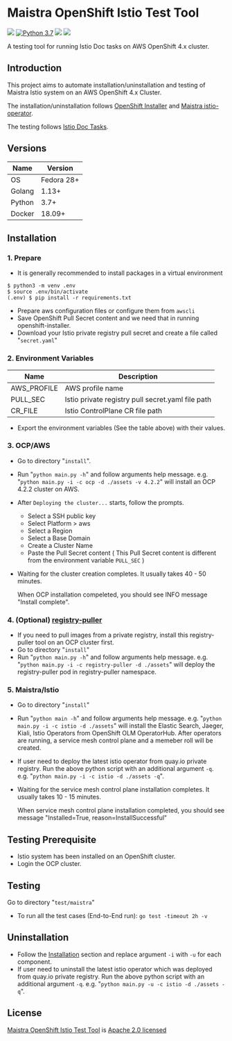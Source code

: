 # Maistra OpenShift Istio Test Tool

[![](https://img.shields.io/badge/License-Apache%202.0-blue.svg?style=flat)](https://github.com/yxun/moitt/blob/master/LICENSE)
[![Python 3.7](https://img.shields.io/badge/python-3.7-blue.svg?style=flat)](https://www.python.org/downloads/release/python-370/)
[![](https://goreportcard.com/badge/github.com/yxun/moitt)](https://goreportcard.com/report/github.com/yxun/moitt)
![](https://img.shields.io/github/repo-size/yxun/moitt.svg?style=flat)

A testing tool for running Istio Doc tasks on AWS OpenShift 4.x cluster. 

## Introduction

This project aims to automate installation/uninstallation and testing of  Maistra Istio system on an AWS OpenShift 4.x Cluster.

The installation/uninstallation follows [OpenShift Installer](https://github.com/openshift/installer) and [Maistra istio-operator](https://github.com/Maistra/istio-operator). 

The testing follows [Istio Doc Tasks](https://istio.io/docs/tasks/).


## Versions

| Name      | Version       |
| --        | --            |
| OS        | Fedora 28+    |
| Golang    | 1.13+         |
| Python    | 3.7+          |
| Docker    | 18.09+        |


## Installation

### 1. Prepare 

* It is generally recommended to install packages in a virtual environment

```shell
$ python3 -m venv .env
$ source .env/bin/activate
(.env) $ pip install -r requirements.txt

```

* Prepare aws configuration files or configure them from `awscli`
* Save OpenShift Pull Secret content and we need that in running openshift-installer.
* Download your Istio private registry pull secret and create a file called "`secret.yaml`"


### 2. Environment Variables

| Name        | Description |
| ----------- | ----------- |
| AWS_PROFILE | AWS profile name |
| PULL_SEC    | Istio private registry pull secret.yaml file path |
| CR_FILE     | Istio ControlPlane CR file path  |

* Export the environment variables (See the table above) with their values.


### 3. OCP/AWS
* Go to directory "`install`".
* Run "`python main.py -h`" and follow arguments help message. e.g. "`python main.py -i -c ocp -d ./assets -v 4.2.2`" will install an OCP 4.2.2 cluster on AWS. 
* After `Deploying the cluster...` starts, follow the prompts.
  * Select a SSH public key
  * Select Platform > aws
  * Select a Region
  * Select a Base Domain
  * Create a Cluster Name
  * Paste the Pull Secret content ( This Pull Secret content is different from the environment variable `PULL_SEC` )
* Waiting for the cluster creation completes. It usually takes 40 - 50 minutes.


    When OCP installation compeleted, you should see INFO message "Install complete".

### 4. (Optional) [registry-puller](https://github.com/knrc/registry-puller)
* If you need to pull images from a private registry, install this registry-puller tool on an OCP cluster first. 
* Go to directory "`install`"
* Run "`python main.py -h`" and follow arguments help message. e.g. "`python main.py -i -c registry-puller -d ./assets`" will deploy the registry-puller pod in registry-puller namespace.


### 5. Maistra/Istio
* Go to directory "`install`"
* Run "`python main -h`" and follow arguments help message. e.g. "`python main.py -i -c istio -d ./assets`" will install the Elastic Search, Jaeger, Kiali, Istio Operators from OpenShift OLM OperatorHub. After operators are running, a service mesh control plane and a memeber roll will be created.
* If user need to deploy the latest istio operator from quay.io private registry. Run the above python script with an additional argument `-q`. e.g. "`python main.py -i -c istio -d ./assets -q`".
* Waiting for the service mesh control plane installation completes. It usually takes 10 - 15 minutes.

    When service mesh control plane installation completed, you should see message "Installed=True, reason=InstallSuccessful"


## Testing Prerequisite

* Istio system has been installed on an OpenShift cluster.
* Login the OCP cluster.


## Testing

Go to directory "`test/maistra`" 
- To run all the test cases (End-to-End run): `go test -timeout 2h -v`

## Uninstallation

* Follow the [Installation](https://github.com/Maistra/istio-test-tool#installation) section and replace argument `-i` with `-u` for each component.
* If user need to uninstall the latest istio operator which was deployed from quay.io private registry. Run the above python script with an additional argument `-q`. e.g. "`python main.py -u -c istio -d ./assets -q`".

## License

[Maistra OpenShift Istio Test Tool](https://github.com/Maistra/istio-test-tool) is [Apache 2.0 licensed](https://github.com/Maistra/istio-test-tool/blob/master/LICENSE)

